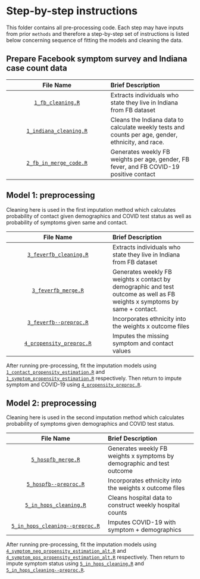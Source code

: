 # Step-by-step instructions

This folder contains all pre-processing code.  Each step may have inputs from prior `methods` and therefore a step-by-step set of instructions is listed below concerning sequence of fitting the models and cleaning the data.

## Prepare Facebook symptom survey and Indiana case count data
| <img height=0 width=800> File Name <img height=0 width=800> | <img height=0 width=1000> Brief Description <img height=0 width=1000> |
|:-----------------------------:|:-----------------------------------------------------------------------|
| [`1_fb_cleaning.R`](./1_fb_clearning) | Extracts individuals who state they live in Indiana from FB dataset |
| [`1_indiana_cleaning.R`](./1_indiana_cleaning.R) | Cleans the Indiana data to calculate weekly tests and counts per age, gender, ethnicity, and race. |
| [`2_fb_in_merge_code.R`](./2_fb_in_merge_code.R) | Generates weekly FB weights per age, gender, FB fever, and FB COVID-19 positive contact |

## Model 1: preprocessing

Cleaning here is used in the first imputation method which calculates probability of contact given demographics and COVID test status as well as probability of symptoms given same and contact.

| <img height=0 width=800> File Name <img height=0 width=800> | <img height=0 width=1000> Brief Description <img height=0 width=1000> |
|:-----------------------------:|:-----------------------------------------------------------------------|
| [`3_feverfb_cleaning.R`](./3_feverfb_cleaning.R) | Extracts individuals who state they live in Indiana from FB dataset |
| [`3_feverfb_merge.R`](./3_feverfb_merge.R) | Generates weekly FB weights x contact by demographic and test outcome as well as FB weights x symptoms by same + contact. |
| [`3_feverfb--preproc.R`](./3_feverfb--preproc.R) | Incorporates ethnicity into the weights x outcome files |
| [`4_propensity_preproc.R`](./4_propensity_preproc.R) | Imputes the missing symptom and contact values |


After running pre-processing, fit the imputation models using [`1_contact_propensity_estimation.R`](../methods/1_contact_propensity_estimation.R) and [`1_symptom_propensity_estimation.R`](../methods/1_symptom_propensity_estimation.R) respectively.  Then return to impute symptom and COVID-19 using [`4_propensity_preproc.R`](./4_propensity_preproc.R).

## Model 2: preprocessing

Cleaning here is used in the second imputation method which calculates probability of symptoms given demographics and COVID test status.

| <img height=0 width=800> File Name <img height=0 width=800> | <img height=0 width=1000> Brief Description <img height=0 width=1000> |
|:-----------------------------:|:-----------------------------------------------------------------------|
| [`5_hospfb_merge.R`](./5_hospfb_merge.R) | Generates weekly FB weights x symptoms by demographic and test outcome |
| [`5_hospfb--preproc.R`](./5_hospfb--preproc.R) | Incorporates ethnicity into the weights x outcome files |
| [`5_in_hops_cleaning.R`](./5_in_hops_cleaning.R) | Cleans hospital data to construct weekly hospital counts |
| [`5_in_hops_cleaning--preproc.R`](./5_in_hops_cleaning--preproc.R) | Imputes COVID-19 with symptom + demographics |

After running pre-processing, fit the imputation models using [`4_symptom_neg_propensity_estimation_alt.R`](../methods/4_symptom_neg_propensity_estimation_alt.R) and [`4_symptom_pos_propensity_estimation_alt.R`](../methods/4_symptom_pos_propensity_estimation_alt.R) respectively.  Then return to impute symptom status using [`5_in_hops_cleaning.R`](./5_in_hops_cleaning.R) and [`5_in_hops_cleaning--preproc.R`](./5_in_hops_cleaning--preproc.R).



